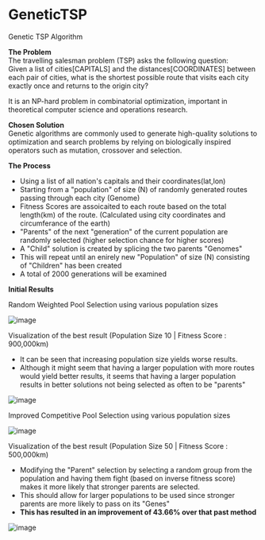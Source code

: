 # GeneticTSP
Genetic TSP Algorithm

**The Problem**  
The travelling salesman problem (TSP) asks the following question:  
Given a list of cities[CAPITALS] and the distances[COORDINATES] between each pair of cities, what is the shortest possible route that visits each city exactly once and returns to the origin city?  

It is an NP-hard problem in combinatorial optimization, important in theoretical computer science and operations research.  

**Chosen Solution**  
Genetic algorithms are commonly used to generate high-quality solutions to optimization and search problems by relying on biologically inspired operators such as mutation, crossover and selection.

**The Process**  
- Using a list of all nation's capitals and their coordinates(lat,lon)  
- Starting from a "population" of size (N) of randomly generated routes passing through each city (Genome)  
- Fitness Scores are assoicaited to each route based on the total length(km) of the route. (Calculated using city coordinates and circumferance of the earth)  
- "Parents" of the next "generation" of the current population are randomly selected (higher selection chance for higher scores)  
- A "Child" solution is created by splicing the two parents "Genomes"  
- This will repeat until an enirely new "Population" of size (N) consisting of "Children" has been created
- A total of 2000 generations will be examined

**Initial Results** 

Random Weighted Pool Selection using various population sizes

![image](https://user-images.githubusercontent.com/59612532/128558027-7501d013-563d-4a76-933c-ccd1c96e187c.png)

Visualization of the best result (Population Size 10 | Fitness Score : 900,000km) 
- It can be seen that increasing population size yields worse results.
- Although it might seem that having a larger population with more routes would yield better results, it seems that having a larger population results in better solutions not being selected as often to be "parents" 

![image](https://user-images.githubusercontent.com/59612532/128554168-bf8f241d-6b82-4c97-a675-22f07a61f8b2.png)

Improved Competitive Pool Selection using various population sizes

![image](https://user-images.githubusercontent.com/59612532/128561729-ab77676a-101f-4189-ae16-c1498087d411.png)

Visualization of the best result (Population Size 50 | Fitness Score : 500,000km) 
- Modifying the "Parent" selection by selecting a random group from the population and having them fight (based on inverse fitness score) makes it more likely that stronger parents are selected.
- This should allow for larger populations to be used since stronger parents are more likely to pass on its "Genes" 
- **This has resulted in an improvement of 43.66% over that past method**

![image](https://user-images.githubusercontent.com/59612532/128554242-d294e688-3980-42c4-9758-69448126ec5f.png)

